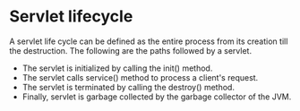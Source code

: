 # Servlet lifecycle
A servlet life cycle can be defined as the entire process from its creation till the destruction. The following are the paths followed by a servlet.

- The servlet is initialized by calling the init() method.
- The servlet calls service() method to process a client's request.
- The servlet is terminated by calling the destroy() method.
- Finally, servlet is garbage collected by the garbage collector of the JVM.
